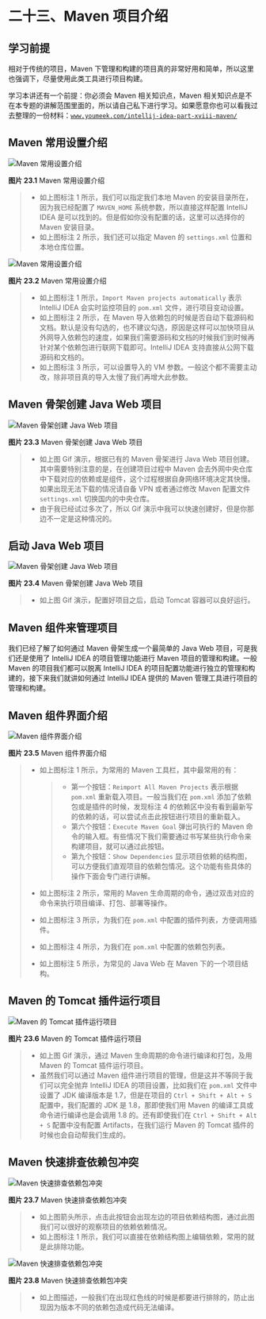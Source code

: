 # 二十三、Maven 项目介绍

## 学习前提

相对于传统的项目，Maven 下管理和构建的项目真的非常好用和简单，所以这里也强调下，尽量使用此类工具进行项目构建。

学习本讲还有一个前提：你必须会 Maven 相关知识点，Maven 相关知识点是不在本专题的讲解范围里面的，所以请自己私下进行学习。如果愿意你也可以看我过去整理的一份材料：[`www.youmeek.com/intellij-idea-part-xviii-maven/`](http://www.youmeek.com/intellij-idea-part-xviii-maven/)

## Maven 常用设置介绍

![Maven 常用设置介绍](img/xxii-a-maven-setting-1.jpg)

**图片 23.1** Maven 常用设置介绍

> *   如上图标注 1 所示，我们可以指定我们本地 Maven 的安装目录所在，因为我已经配置了 `MAVEN_HOME` 系统参数，所以直接这样配置 IntelliJ IDEA 是可以找到的。但是假如你没有配置的话，这里可以选择你的 Maven 安装目录。
> *   如上图标注 2 所示，我们还可以指定 Maven 的 `settings.xml` 位置和本地仓库位置。

![Maven 常用设置介绍](img/xxii-a-maven-setting-2.jpg)

**图片 23.2** Maven 常用设置介绍

> *   如上图标注 1 所示，`Import Maven projects automatically` 表示 IntelliJ IDEA 会实时监控项目的 `pom.xml` 文件，进行项目变动设置。
> *   如上图标注 2 所示，在 Maven 导入依赖包的时候是否自动下载源码和文档。默认是没有勾选的，也不建议勾选，原因是这样可以加快项目从外网导入依赖包的速度，如果我们需要源码和文档的时候我们到时候再针对某个依赖包进行联网下载即可。IntelliJ IDEA 支持直接从公网下载源码和文档的。
> *   如上图标注 3 所示，可以设置导入的 VM 参数。一般这个都不需要主动改，除非项目真的导入太慢了我们再增大此参数。

## Maven 骨架创建 Java Web 项目

![Maven 骨架创建 Java Web 项目](img/xxii-b-maven-hello-world-project-1.gif)

**图片 23.3** Maven 骨架创建 Java Web 项目

> *   如上图 Gif 演示，根据已有的 Maven 骨架进行 Java Web 项目创建。其中需要特别注意的是，在创建项目过程中 Maven 会去外网中央仓库中下载对应的依赖或是组件，这个过程根据自身网络环境决定其快慢。如果出现无法下载的情况请自备 VPN 或者通过修改 Maven 配置文件 `settings.xml` 切换国内的中央仓库。
> *   由于我已经试过多次了，所以 Gif 演示中我可以快速创建好，但是你那边不一定是这种情况的。

## 启动 Java Web 项目

![Maven 骨架创建 Java Web 项目](img/xxii-b-maven-hello-world-project-2.gif)

**图片 23.4** Maven 骨架创建 Java Web 项目

> *   如上图 Gif 演示，配置好项目之后，启动 Tomcat 容器可以良好运行。

## Maven 组件来管理项目

我们已经了解了如何通过 Maven 骨架生成一个最简单的 Java Web 项目，可是我们还是使用了 IntelliJ IDEA 的项目管理功能进行 Maven 项目的管理和构建。一般 Maven 的项目我们都可以脱离 IntelliJ IDEA 的项目配置功能进行独立的管理和构建的，接下来我们就讲如何通过 IntelliJ IDEA 提供的 Maven 管理工具进行项目的管理和构建。

## Maven 组件界面介绍

![Maven 组件界面介绍](img/xxii-c-maven-component-1.jpg)

**图片 23.5** Maven 组件界面介绍

> *   如上图标注 1 所示，为常用的 Maven 工具栏，其中最常用的有：
>     
>     
>     
>     > *   第一个按钮：`Reimport All Maven Projects` 表示根据 `pom.xml` 重新载入项目。一般当我们在 `pom.xml` 添加了依赖包或是插件的时候，发现标注 4 的依赖区中没有看到最新写的依赖的话，可以尝试点击此按钮进行项目的重新载入。
>     > *   第六个按钮：`Execute Maven Goal` 弹出可执行的 Maven 命令的输入框。有些情况下我们需要通过书写某些执行命令来构建项目，就可以通过此按钮。
>     > *   第九个按钮：`Show Dependencies` 显示项目依赖的结构图，可以方便我们直观项目的依赖包情况。这个功能有些具体的操作下面会专门进行讲解。
>     
>     
> *   如上图标注 2 所示，常用的 Maven 生命周期的命令，通过双击对应的命令来执行项目编译、打包、部署等操作。
>     
>     
> *   如上图标注 3 所示，为我们在 `pom.xml` 中配置的插件列表，方便调用插件。
>     
>     
> *   如上图标注 4 所示，为我们在 `pom.xml` 中配置的依赖包列表。
>     
>     
> *   如上图标注 5 所示，为常见的 Java Web 在 Maven 下的一个项目结构。

## Maven 的 Tomcat 插件运行项目

![Maven 的 Tomcat 插件运行项目](img/xxii-d-maven-tomcat-run-1.gif)

**图片 23.6** Maven 的 Tomcat 插件运行项目

> *   如上图 Gif 演示，通过 Maven 生命周期的命令进行编译和打包，及用 Maven 的 Tomcat 插件运行项目。
> *   虽然我们可以通过 Maven 组件进行项目的管理，但是这并不等同于我们可以完全抛弃 IntelliJ IDEA 的项目设置，比如我们在 `pom.xml` 文件中设置了 JDK 编译版本是 1.7，但是在项目的 `Ctrl + Shift + Alt + S` 配置中，我们配置的 JDK 是 1.8，那即使我们用 Maven 的编译工具或命令进行编译也是会调用 1.8 的。还有即使我们在 `Ctrl + Shift + Alt + S` 配置中没有配置 Artifacts，在我们运行 Maven 的 Tomcat 插件的时候也会自动帮我们生成的。

## Maven 快速排查依赖包冲突

![Maven 快速排查依赖包冲突](img/xxii-e-maven-dependent-exclude-1.jpg)

**图片 23.7** Maven 快速排查依赖包冲突

> *   如上图箭头所示，点击此按钮会出现左边的项目依赖结构图，通过此图我们可以很好的观察项目的依赖依赖情况。
> *   如上图标注 1 所示，我们可以直接在依赖结构图上编辑依赖，常用的就是此排除功能。

![Maven 快速排查依赖包冲突](img/xxii-e-maven-dependent-exclude-2.jpg)

**图片 23.8** Maven 快速排查依赖包冲突

> *   如上图描述，一般我们在出现红色线的时候是都要进行排除的，防止出现因为版本不同的依赖包造成代码无法编译。